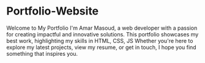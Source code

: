 # Portfolio-Website
Welcome to My Portfolio I'm Amar Masoud, a web developer with a passion for creating impactful and innovative solutions. This portfolio showcases my best work, highlighting my skills in HTML, CSS, JS Whether you're here to explore my latest projects, view my resume, or get in touch, I hope you find something that inspires you.
